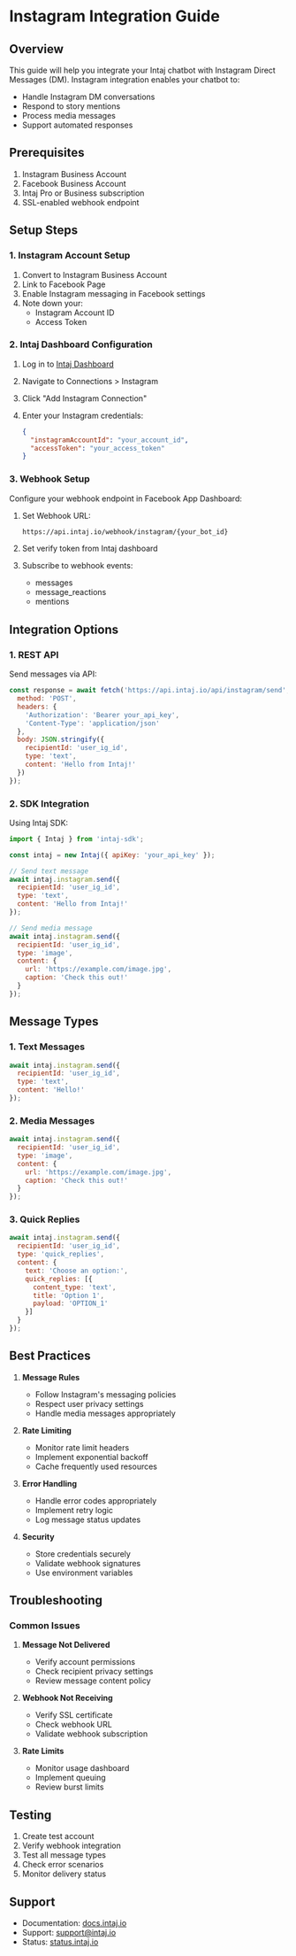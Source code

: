 # Instagram Integration Guide

## Overview

This guide will help you integrate your Intaj chatbot with Instagram Direct Messages (DM). Instagram integration enables your chatbot to:

- Handle Instagram DM conversations
- Respond to story mentions
- Process media messages
- Support automated responses

## Prerequisites

1. Instagram Business Account
2. Facebook Business Account
3. Intaj Pro or Business subscription
4. SSL-enabled webhook endpoint

## Setup Steps

### 1. Instagram Account Setup

1. Convert to Instagram Business Account
2. Link to Facebook Page
3. Enable Instagram messaging in Facebook settings
4. Note down your:
   - Instagram Account ID
   - Access Token

### 2. Intaj Dashboard Configuration

1. Log in to [Intaj Dashboard](https://dashboard.intaj.io)
2. Navigate to Connections > Instagram
3. Click "Add Instagram Connection"
4. Enter your Instagram credentials:

   ```json
   {
     "instagramAccountId": "your_account_id",
     "accessToken": "your_access_token"
   }
   ```

### 3. Webhook Setup

Configure your webhook endpoint in Facebook App Dashboard:

1. Set Webhook URL:

   ```txt
   https://api.intaj.io/webhook/instagram/{your_bot_id}
   ```

2. Set verify token from Intaj dashboard
3. Subscribe to webhook events:
   - messages
   - message_reactions
   - mentions

## Integration Options

### 1. REST API

Send messages via API:

```javascript
const response = await fetch('https://api.intaj.io/api/instagram/send', {
  method: 'POST',
  headers: {
    'Authorization': 'Bearer your_api_key',
    'Content-Type': 'application/json'
  },
  body: JSON.stringify({
    recipientId: 'user_ig_id',
    type: 'text',
    content: 'Hello from Intaj!'
  })
});
```

### 2. SDK Integration

Using Intaj SDK:

```javascript
import { Intaj } from 'intaj-sdk';

const intaj = new Intaj({ apiKey: 'your_api_key' });

// Send text message
await intaj.instagram.send({
  recipientId: 'user_ig_id',
  type: 'text',
  content: 'Hello from Intaj!'
});

// Send media message
await intaj.instagram.send({
  recipientId: 'user_ig_id',
  type: 'image',
  content: {
    url: 'https://example.com/image.jpg',
    caption: 'Check this out!'
  }
});
```

## Message Types

### 1. Text Messages

```javascript
await intaj.instagram.send({
  recipientId: 'user_ig_id',
  type: 'text',
  content: 'Hello!'
});
```

### 2. Media Messages

```javascript
await intaj.instagram.send({
  recipientId: 'user_ig_id',
  type: 'image',
  content: {
    url: 'https://example.com/image.jpg',
    caption: 'Check this out!'
  }
});
```

### 3. Quick Replies

```javascript
await intaj.instagram.send({
  recipientId: 'user_ig_id',
  type: 'quick_replies',
  content: {
    text: 'Choose an option:',
    quick_replies: [{
      content_type: 'text',
      title: 'Option 1',
      payload: 'OPTION_1'
    }]
  }
});
```

## Best Practices

1. **Message Rules**
   - Follow Instagram's messaging policies
   - Respect user privacy settings
   - Handle media messages appropriately

2. **Rate Limiting**
   - Monitor rate limit headers
   - Implement exponential backoff
   - Cache frequently used resources

3. **Error Handling**
   - Handle error codes appropriately
   - Implement retry logic
   - Log message status updates

4. **Security**
   - Store credentials securely
   - Validate webhook signatures
   - Use environment variables

## Troubleshooting

### Common Issues

1. **Message Not Delivered**
   - Verify account permissions
   - Check recipient privacy settings
   - Review message content policy

2. **Webhook Not Receiving**
   - Verify SSL certificate
   - Check webhook URL
   - Validate webhook subscription

3. **Rate Limits**
   - Monitor usage dashboard
   - Implement queuing
   - Review burst limits

## Testing

1. Create test account
2. Verify webhook integration
3. Test all message types
4. Check error scenarios
5. Monitor delivery status

## Support

- Documentation: [docs.intaj.io](https://docs.intaj.io)
- Support: [support@intaj.io](mailto:support@intaj.io)
- Status: [status.intaj.io](https://status.intaj.io)
